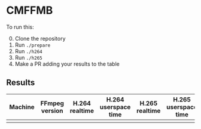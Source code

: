 # CMFFMB

To run this:

0. Clone the repository
1. Run `./prepare`
2. Run `./h264`
3. Run `./h265`
4. Make a PR adding your results to the table

## Results

| Machine | FFmpeg version | H.264 realtime | H.264 userspace time | H.265 realtime | H.265 userspace time | Comments |
|---------|----------------|----------------|----------------------|----------------|----------------------|----------|
|         |                |                |                      |                |                      |          |

